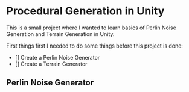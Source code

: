 # Procedural Generation in Unity
This is a small project where I wanted to learn basics of Perlin Noise Generation and Terrain Generation in Unity.

First things first I needed to do some things before this project is done:
- [] Create a Perlin Noise Generator
- [] Create a Terrain Generator

## Perlin Noise Generator

